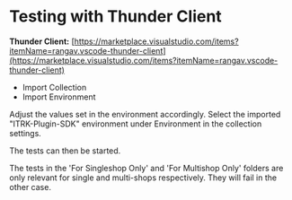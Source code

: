 # Testing with Thunder Client

**Thunder Client:**
[https://marketplace.visualstudio.com/items?itemName=rangav.vscode-thunder-client](https://marketplace.visualstudio.com/items?itemName=rangav.vscode-thunder-client)

- Import Collection
- Import Environment

Adjust the values set in the environment accordingly.
Select the imported "ITRK-Plugin-SDK" environment under Environment in the collection settings.

The tests can then be started.

The tests in the 'For Singleshop Only' and 'For Multishop Only' folders are only
relevant for single and multi-shops respectively.
They will fail in the other case.